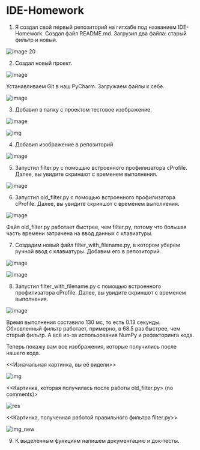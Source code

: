 # IDE-Homework

1) Я создал свой первый репозиторий на гитхабе под названием IDE-Homework. Создал файл README.md. Загрузил два файла: старый фильтр и новый.

 ![image 20](https://user-images.githubusercontent.com/94371922/142839076-6c3049e4-3064-483c-a935-79df5ce2b6d6.png)

2) Создал новый проект. 

![image](https://user-images.githubusercontent.com/94371922/142839547-278f1e3e-0c82-4d68-888b-1e1dd1adb892.png)

Устанавливаем Git в наш PyCharm. Загружаем файлы к себе.

![image](https://user-images.githubusercontent.com/94371922/142841658-a1488ec0-0606-40b1-93ef-8de65170b665.png)

3) Добавил в папку с проектом тестовое изображение.

![image](https://user-images.githubusercontent.com/94371922/142842109-030c3d3e-32b0-4f45-911c-55a05871c2e7.png)

![img](https://user-images.githubusercontent.com/94371922/142842166-bedb1e5e-666e-439a-ab1b-979f7049a976.jpg)

4) Добавил изображение в репозиторий 

![image](https://user-images.githubusercontent.com/94371922/142851983-16c0b483-e5e5-4ce6-a1b3-f531839429d0.png)

5) Запустил filter.py с помощью встроенного профилизатора cProfile. Далее, вы увидите скриншот с временем выполнения.

![image](https://user-images.githubusercontent.com/94371922/142861478-c5a31765-0826-42cf-9299-f7b41090dc0e.png)

6) Запустил old_filter.py с помощью встроенного профилизатора cProfile. Далее, вы увидите скриншот с временем выполнения.

![image](https://user-images.githubusercontent.com/94371922/142862380-a146f8b0-8b84-4440-bfc2-fecb351b5726.png)

Файл old_filter.py работает быстрее, чем filter.py, потому что большая часть времени затрачена на ввод данных с клавиатуры.

7) Создадим новый файл filter_with_filename.py, в котором уберем ручной ввод с клавиатуры. Добавим его в репозиторий.

![image](https://user-images.githubusercontent.com/94371922/142863278-1c001159-9425-48a0-9eb4-878cbdacb896.png)

![image](https://user-images.githubusercontent.com/94371922/142863344-0c083ef7-ea0d-4523-aec1-9221f7e9961c.png)

8) Запустил filter_with_filename.py с помощью встроенного профилизатора cProfile. Далее, вы увидите скриншот с временем выполнения.

![image](https://user-images.githubusercontent.com/94371922/142863528-ede1210e-7246-4375-8160-2420faa8d424.png)

Время выполнения составило 130 мс, то есть 0.13 секунды.
Обновленный фильтр работает, примерно, в 68.5 раз быстрее, чем старый фильтр. А всё из-за использования NumPy и рефакторинга кода.

Теперь покажу вам все изображения, которые получились после нашего кода.

<<Изначальная картинка, вы её видели>>

![img](https://user-images.githubusercontent.com/94371922/142864431-04891baa-bb03-4da1-bd55-bf4cd2dba35c.jpg)

<<Картинка, которая получилась после работы old_filter.py> (no comments)>

![res](https://user-images.githubusercontent.com/94371922/142864523-8aebbb49-9783-4a46-87aa-7b440b02c414.jpg)

<<Картинка, полученная работой правильного фильтра filter.py>>

![img_new](https://user-images.githubusercontent.com/94371922/142864606-64dc3bee-74c1-431c-9747-8f5faf814132.jpg)

9) К выделенным функциям напишем документацию и док-тесты.




